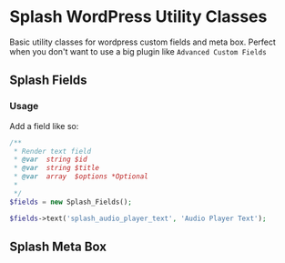 # Splash WordPress Utility Classes

Basic utility classes for wordpress custom fields and meta box.
Perfect when you don't want to use a big plugin like ```Advanced Custom Fields```

## Splash Fields

### Usage
Add a field like so:
```php
/**
 * Render text field
 * @var  string $id
 * @var  string $title
 * @var  array  $options *Optional
 * 
 */
$fields = new Splash_Fields();

$fields->text('splash_audio_player_text', 'Audio Player Text');
```
## Splash Meta Box
